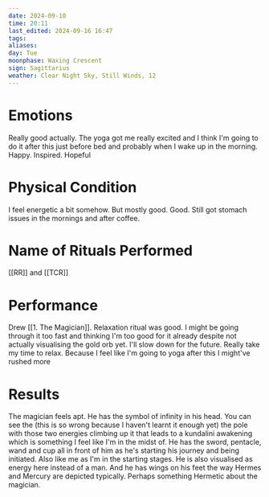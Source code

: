 ```yaml
---
date: 2024-09-10
time: 20:11
last_edited: 2024-09-16 16:47
tags: 
aliases: 
day: Tue
moonphase: Waxing Crescent
sign: Sagittarius
weather: Clear Night Sky, Still Winds, 12
---
```

# Emotions
Really good actually. The yoga got me really excited and I think I'm going to do it after this just before bed and probably when I wake up in the morning. Happy. Inspired. Hopeful

# Physical Condition
I feel energetic a bit somehow. But mostly good. Good. Still got stomach issues in the mornings and after coffee.

# Name of Rituals Performed
[[RR]] and [[TCR]]

# Performance
Drew [[1. The Magician]].  Relaxation ritual was good. I might be going through it too fast and thinking I'm too good for it already despite not actually visualising the gold orb yet. I'll slow down for the future. Really take my time to relax. Because I feel like I'm going to yoga after this I might've rushed more

# Results
The magician feels apt. He has the symbol of infinity in his head. You can see the (this is so wrong because I haven't learnt it enough yet) the pole with those two energies climbing up it that leads to a kundalini awakening which is something I feel like I'm in the midst of. He has the sword, pentacle, wand and cup all in front of him as he's starting his journey and being initiated. Also like me as I'm in the starting stages. He is also visualised as energy here instead of a man. And he has wings on his feet the way Hermes and Mercury are depicted typically. Perhaps something Hermetic about the magician.
